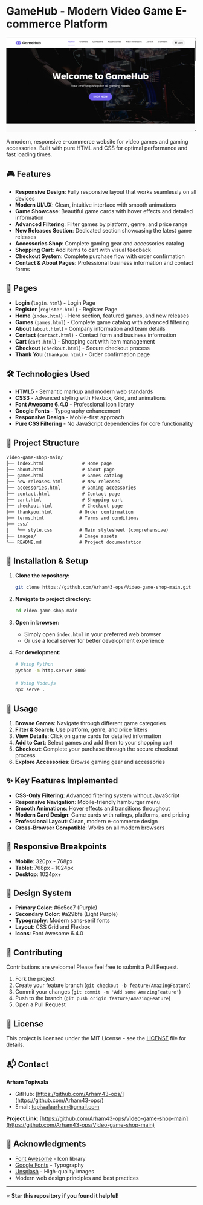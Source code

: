 # GameHub - Modern Video Game E-commerce Platform

![GameHub Homepage](images/home%20ss.png)

A modern, responsive e-commerce website for video games and gaming accessories. Built with pure HTML and CSS for optimal performance and fast loading times.

## 🎮 Features

- **Responsive Design**: Fully responsive layout that works seamlessly on all devices
- **Modern UI/UX**: Clean, intuitive interface with smooth animations
- **Game Showcase**: Beautiful game cards with hover effects and detailed information
- **Advanced Filtering**: Filter games by platform, genre, and price range
- **New Releases Section**: Dedicated section showcasing the latest game releases
- **Accessories Shop**: Complete gaming gear and accessories catalog
- **Shopping Cart**: Add items to cart with visual feedback
- **Checkout System**: Complete purchase flow with order confirmation
- **Contact & About Pages**: Professional business information and contact forms

## 🚀 Pages

- **Login** (`login.html`) - Login Page
- **Register** (`register.html`) - Register Page
- **Home** (`index.html`) - Hero section, featured games, and new releases
- **Games** (`games.html`) - Complete game catalog with advanced filtering
- **About** (`about.html`) - Company information and team details
- **Contact** (`contact.html`) - Contact form and business information
- **Cart** (`cart.html`) - Shopping cart with item management
- **Checkout** (`checkout.html`) - Secure checkout process
- **Thank You** (`thankyou.html`) - Order confirmation page

## 🛠️ Technologies Used

- **HTML5** - Semantic markup and modern web standards
- **CSS3** - Advanced styling with Flexbox, Grid, and animations
- **Font Awesome 6.4.0** - Professional icon library
- **Google Fonts** - Typography enhancement
- **Responsive Design** - Mobile-first approach
- **Pure CSS Filtering** - No JavaScript dependencies for core functionality

## 📁 Project Structure

```
Video-game-shop-main/
├── index.html              # Home page
├── about.html              # About page
├── games.html              # Games catalog
├── new-releases.html       # New releases
├── accessories.html        # Gaming accessories
├── contact.html            # Contact page
├── cart.html               # Shopping cart
├── checkout.html           # Checkout page
├── thankyou.html          # Order confirmation
├── terms.html             # Terms and conditions
├── css/
│   └── style.css          # Main stylesheet (comprehensive)
├── images/                # Image assets
└── README.md              # Project documentation
```

## 🔧 Installation & Setup

1. **Clone the repository:**
   ```bash
   git clone https://github.com/Arham43-ops/Video-game-shop-main.git
   ```

2. **Navigate to project directory:**
   ```bash
   cd Video-game-shop-main
   ```

3. **Open in browser:**
   - Simply open `index.html` in your preferred web browser
   - Or use a local server for better development experience

4. **For development:**
   ```bash
   # Using Python
   python -m http.server 8000
   
   # Using Node.js
   npx serve .
   ```

## 🌟 Usage

1. **Browse Games**: Navigate through different game categories
2. **Filter & Search**: Use platform, genre, and price filters
3. **View Details**: Click on game cards for detailed information
4. **Add to Cart**: Select games and add them to your shopping cart
5. **Checkout**: Complete your purchase through the secure checkout process
6. **Explore Accessories**: Browse gaming gear and accessories

## ✨ Key Features Implemented

- **CSS-Only Filtering**: Advanced filtering system without JavaScript
- **Responsive Navigation**: Mobile-friendly hamburger menu
- **Smooth Animations**: Hover effects and transitions throughout
- **Modern Card Design**: Game cards with ratings, platforms, and pricing
- **Professional Layout**: Clean, modern e-commerce design
- **Cross-Browser Compatible**: Works on all modern browsers

## 📱 Responsive Breakpoints

- **Mobile**: 320px - 768px
- **Tablet**: 768px - 1024px
- **Desktop**: 1024px+

## 🎨 Design System

- **Primary Color**: #6c5ce7 (Purple)
- **Secondary Color**: #a29bfe (Light Purple)
- **Typography**: Modern sans-serif fonts
- **Layout**: CSS Grid and Flexbox
- **Icons**: Font Awesome 6.4.0

## 🤝 Contributing

Contributions are welcome! Please feel free to submit a Pull Request.

1. Fork the project
2. Create your feature branch (`git checkout -b feature/AmazingFeature`)
3. Commit your changes (`git commit -m 'Add some AmazingFeature'`)
4. Push to the branch (`git push origin feature/AmazingFeature`)
5. Open a Pull Request

## 📝 License

This project is licensed under the MIT License - see the [LICENSE](LICENSE) file for details.

## 📬 Contact

**Arham Topiwala**
- GitHub: [https://github.com/Arham43-ops/](https://github.com/Arham43-ops/)
- Email: topiwalaarham@gmail.com

**Project Link**: [https://github.com/Arham43-ops/Video-game-shop-main](https://github.com/Arham43-ops/Video-game-shop-main)

## 🙏 Acknowledgments

- [Font Awesome](https://fontawesome.com/) - Icon library
- [Google Fonts](https://fonts.google.com/) - Typography
- [Unsplash](https://unsplash.com/) - High-quality images
- Modern web design principles and best practices

---

⭐ **Star this repository if you found it helpful!**
